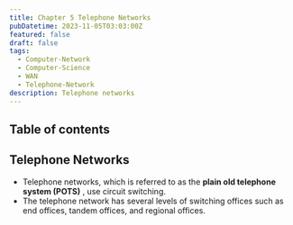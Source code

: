 ```yaml
---
title: Chapter 5 Telephone Networks
pubDatetime: 2023-11-05T03:03:00Z
featured: false
draft: false
tags:
  - Computer-Network
  - Computer-Science
  - WAN
  - Telephone-Network
description: Telephone networks
---
```


## Table of contents

## Telephone Networks

- Telephone networks, which is referred to as the **plain old telephone system (POTS)** , use circuit switching.
- The telephone network has several levels of switching offices such as end offices, tandem offices, and regional offices.
